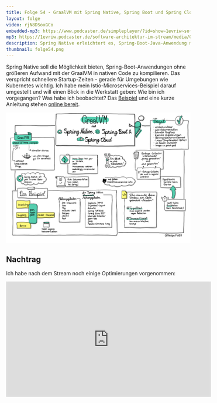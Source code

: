 ```yaml
---
title: Folge 54 - GraalVM mit Spring Native, Spring Boot und Spring Cloud
layout: folge
video: rjN8DSoxGCo
embedded-mp3: https://www.podcaster.de/simpleplayer/?id=show~1evriw~software-architektur-im-stream~pod-45c090c4e4d32b15f528428ea5&v=1617712276
mp3: https://1evriw.podcaster.de/software-architektur-im-stream/media/GraalVM.mp3
description: Spring Native erleichtert es, Spring-Boot-Java-Anwendung mit der GraalVM zu nativen Images zu kompilieren.
thumbnail: folge54.png
---
```


Spring Native soll die Möglichkeit bieten, Spring-Boot-Anwendungen
ohne größeren Aufwand mit der GraalVM in nativen Code zu
kompilieren. Das verspricht schnellere Startup-Zeiten - gerade für
Umgebungen wie Kubernetes wichtig. Ich habe mein
Istio-Microservices-Beispiel darauf umgestellt und will einen Blick in
die Werkstatt geben: Wie bin ich vorgegangen? Was habe ich beobachtet?
Das [Beispiel](https://github.com/ewolff/microservice-istio) und eine
kurze Anleitung stehen [online
bereit](https://github.com/ewolff/microservice-istio/blob/master/WIE-LAUFEN.md#native-images-bauen-und-ausf%C3%BChren).

![Sketchnotes](/sketchnotes/folge54.jpg)

## Nachtrag

Ich habe nach dem Stream noch einige Optimierungen vorgenommen:

<center>
  <div class="embed-container">
    <iframe width="560" height="315"
src="https://www.youtube.com/embed/gtiGKD81dyY" frameborder="0"
allow="accelerometer; autoplay; encrypted-media; gyroscope;
       picture-in-picture" allowfullscreen></iframe>
    </div>
</center>

